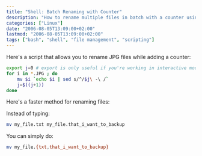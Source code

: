 ```yaml
---
title: "Shell: Batch Renaming with Counter"
description: "How to rename multiple files in batch with a counter using shell scripting."
categories: ["Linux"]
date: "2006-08-05T13:09:00+02:00"
lastmod: "2006-08-05T13:09:00+02:00"
tags: ["bash", "shell", "file management", "scripting"]
---
```


Here's a script that allows you to rename JPG files while adding a counter:

```bash
export j=0 # export is only useful if you're working in interactive mode (not in a script)
for i in *.JPG ; do
    mv $i `echo $i | sed s/^/$j\ -\ /`
    j=$((j+1))
done
```

Here's a faster method for renaming files:

Instead of typing:

```bash
mv my_file.txt my_file.that_i_want_to_backup
```

You can simply do:

```bash
mv my_file.{txt,that_i_want_to_backup}
```
